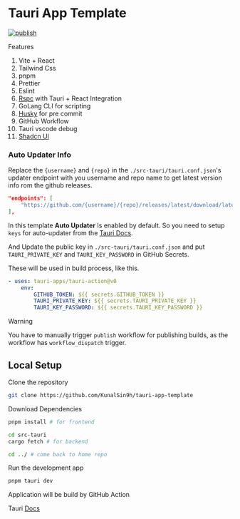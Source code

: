 # Tauri App Template

[![publish](https://github.com/KunalSin9h/tauri-app-template/actions/workflows/release.yml/badge.svg)](https://github.com/KunalSin9h/tauri-app-template/actions/workflows/release.yml)

Features

1. Vite + React
2. Tailwind Css
3. pnpm
4. Prettier
5. Eslint
6. [Rspc](https://www.rspc.dev/) with Tauri + React Integration
7. GoLang CLI for scripting
8. [Husky](https://typicode.github.io/husky/) for pre commit
9. GitHub Workflow
10. Tauri vscode debug
11. [Shadcn UI](https://ui.shadcn.com/)

### Auto Updater Info

Replace the `{username}` and `{repo}` in the `./src-tauri/tauri.conf.json`'s updater endpoint with you username and repo name to get latest version info rom the github releases.

```json
"endpoints": [
    "https://github.com/{username}/{repo}/releases/latest/download/latest.json"
],

```

In this template **Auto Updater** Is enabled by default. So you need to setup `keys` for auto-updater from the [Tauri Docs](https://tauri.app/v1/guides/distribution/updater).

And Update the public key in `./src-tauri/tauri.conf.json` and put `TAURI_PRIVATE_KEY` and `TAURI_KEY_PASSWORD` in GitHub Secrets.

These will be used in build process, like this.

```yaml
- uses: tauri-apps/tauri-action@v0
    env:
        GITHUB_TOKEN: ${{ secrets.GITHUB_TOKEN }}
        TAURI_PRIVATE_KEY: ${{ secrets.TAURI_PRIVATE_KEY }}
        TAURI_KEY_PASSWORD: ${{ secrets.TAURI_KEY_PASSWORD }}
```

> [!WARNING]
> You have to manually trigger `publish` workflow for publishing builds, as the workflow has `workflow_dispatch` trigger.

## Local Setup

Clone the repository

```bash
git clone https://github.com/KunalSin9h/tauri-app-template
```

Download Dependencies

```bash
pnpm install # for frontend

cd src-tauri
cargo fetch # for backend

cd ../ # come back to home repo
```

Run the development app

```bash
pnpm tauri dev
```

Application will be build by GitHub Action

Tauri [Docs](https://tauri.app/v1/guides/)
